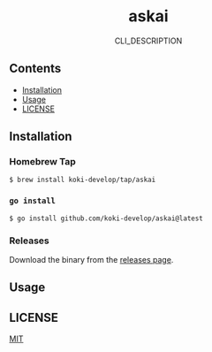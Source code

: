 <h1 align="center">askai</h1>

<p align="center">
<!-- <a href="https://github.com/koki-develop/askai/releases/latest"><img src="https://img.shields.io/github/v/release/koki-develop/askai" alt="GitHub release (latest by date)"></a> -->
<!-- <a href="https://github.com/koki-develop/askai/releases/latest"><img alt="GitHub all releases" src="https://img.shields.io/github/downloads/koki-develop/askai/total?style=flat"></a> -->
<!-- <a href="https://github.com/koki-develop/askai/actions/workflows/ci.yml"><img src="https://img.shields.io/github/actions/workflow/status/koki-develop/askai/ci.yml?logo=github" alt="GitHub Workflow Status"></a> -->
<!-- <a href="https://codeclimate.com/github/koki-develop/askai/maintainability"><img src="https://img.shields.io/codeclimate/maintainability/koki-develop/askai?style=flat&amp;logo=codeclimate" alt="Maintainability"></a> -->
<!-- <a href="https://goreportcard.com/report/github.com/koki-develop/askai"><img src="https://goreportcard.com/badge/github.com/koki-develop/askai" alt="Go Report Card"></a> -->
<!-- <a href="./LICENSE"><img src="https://img.shields.io/github/license/koki-develop/askai" alt="LICENSE"></a> -->
</p>

<!-- TODO: Replace `CLI_DESCRIPTION` with cli description. -->
<p align="center">
CLI_DESCRIPTION
</p>

## Contents

- [Installation](#installation)
- [Usage](#usage)
- [LICENSE](#license)

## Installation

### Homebrew Tap

```console
$ brew install koki-develop/tap/askai
```

### `go install`

```console
$ go install github.com/koki-develop/askai@latest
```

### Releases

Download the binary from the [releases page](https://github.com/koki-develop/askai/releases/latest).

## Usage

<!-- TODO: Describe how to use. -->

## LICENSE

[MIT](./LICENSE)
